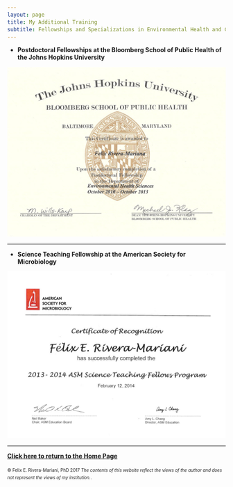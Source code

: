 ```yaml
---
layout: page
title: My Additional Training
subtitle: Fellowships and Specializations in Environmental Health and Computational Approaches
---
```


- **Postdoctoral Fellowships at the Bloomberg School of Public Health of the Johns Hopkins University**
<img src="img/JHSPH_Fellowship.jpg" alt="Science Teaching Fellowship at ASM" class="inline"/>

---

- **Science Teaching Fellowship at the American Society for Microbiology**
<img src="img/STF_ASM.jpg" alt="Science Teaching Fellowship at ASM" class="inline"/>

---

[**Click here to return to the Home Page**](http://www.friveram.com/)

<font size="1">&#169; Felix E. Rivera-Mariani, PhD 2017 <i>The contents of this website reflect the views of the author and does not represent the views of my institution.</i>.</font>